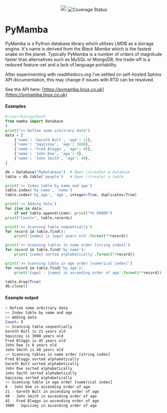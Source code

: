 <p align="center">
<img src="https://travis-ci.org/oddjobz/pymamba.svg?branch=master&v=1" height="20" />
<img src='https://coveralls.io/repos/github/oddjobz/pymamba/badge.svg?branch=master&v=1' alt='Coverage Status' />
</p>

# PyMamba

PyMamba is a Python database library which utilises LMDB as a storage engine. It's name is derived from the
*Black Mamba* which is the fastest snake on the planet. Typically PyMamba is a number of orders of magnitude
faster than alternatives such as MySQL or MongoDB, the trade-off is a reduced feature-set and a lack of language
portability.

After experimenting with readthedocs.org I've settled on self-hosted Sphinx API documentation, this may change
if issues with RTD can be resolved.

See the API here: [https://pymamba.linux.co.uk](https://pymamba.linux.co.uk)

#### Examples

```python
#!/usr/bin/python3
from mamba import Database
#
print(">> Define some arbitrary data")
data = [
    {'name': 'Gareth Bult', 'age': 21},
    {'name': 'Squizzey', 'age': 3000},
    {'name': 'Fred Bloggs', 'age': 45},
    {'name': 'John Doe', 'age': 0},
    {'name': 'John Smith', 'age': 40},
]

db = Database("MyDatabase")  # Open (/create) a database
table = db.table('people')   # Open (/create) a table

print('>> Index table by name and age')
table.index('by_name', 'name')
table.index('by_age', 'age', integer=True, duplicates=True)

print('>> Adding data')
for item in data:
    if not table.append(item): print("%% ERROR")
print("Count=", table.records)

print('>> Scanning table sequentially')
for record in table.find():
    print('{name} is {age} years old'.format(**record))

print('>> Scanning tables in name order [string index]')
for record in table.find('by_name'):
    print('{name} sorted alphabetically'.format(**record))

print('>> Scanning table in age order [numerical index]')
for record in table.find('by_age'):
    print('{age} - {name} in ascending order of age'.format(**record))

table.drop(True)
db.close()
```

#### Example output

```bash
> Define some arbitrary data
>> Index table by name and age
>> Adding data
Count= 5
>> Scanning table sequentially
Gareth Bult is 21 years old
Squizzey is 3000 years old
Fred Bloggs is 45 years old
John Doe is 0 years old
John Smith is 40 years old
>> Scanning tables in name order [string index]
Fred Bloggs sorted alphabetically
Gareth Bult sorted alphabetically
John Doe sorted alphabetically
John Smith sorted alphabetically
Squizzey sorted alphabetically
>> Scanning table in age order [numerical index]
0 - John Doe in ascending order of age
21 - Gareth Bult in ascending order of age
40 - John Smith in ascending order of age
45 - Fred Bloggs in ascending order of age
3000 - Squizzey in ascending order of age
```
